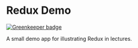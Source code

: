 # Redux Demo

[![Greenkeeper badge](https://badges.greenkeeper.io/glebec/demo-redux-with-sum-types.svg)](https://greenkeeper.io/)

A small demo app for illustrating Redux in lectures.
